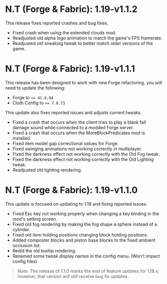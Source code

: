 # N.T (Forge & Fabric): 1.19-v1.1.2
This release fixes reported crashes and bug fixes.
- Fixed crash when using the extended clouds mod.
- Readjusted old alpha logo animation to match the game's FPS framerate.
- Readjusted old sneaking tweak to better match older versions of the game.

# N.T (Forge & Fabric): 1.19-v1.1.1
This release has been designed to work with new Forge refactoring, you will need to update the following:

- Forge to `>= 41.0.94`
- Cloth Config to `>= 7.0.73`

This update also fixes reported issues and adjusts current tweaks.
- Fixed a crash that occurs when the client tries to play a blank fall damage sound while connected to a modded Forge server.
- Fixed a crash that occurs when the MoreBlockPredicates mod is installed.
- Fixed item model gap correctional values for Forge.
- Fixed swinging animations not working correctly in multiplayer.
- Fixed the darkness effect not working correctly with the Old Fog tweak.
- Fixed the darkness effect not working correctly with the Old Lighting tweak.
- Readjusted old lighting rendering.

# N.T (Forge & Fabric): 1.19-v1.1.0
This update is focused on updating to 1.19 and fixing reported issues.
- Fixed Esc key not working properly when changing a key binding in the mod's setting screen.
- Fixed old fog rendering by making the fog shape a sphere instead of a cylinder.
- Fixed old item holding positions changing block holding positions.
- Added composter blocks and piston base blocks to the fixed ambient occlusion list.
- Redid the old tooltip rendering.
- Renamed some tweak display names in the config menu. (Won't impact config files)

> Note: The release of 1.1.0 marks the end of feature updates for 1.18.x; however, that version will still receive bug fix updates.